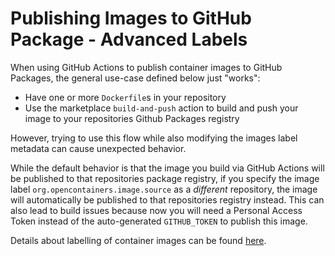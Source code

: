 # Publishing Images to GitHub Package - Advanced Labels

When using GitHub Actions to publish container images to GitHub Packages, the general use-case defined below just "works":

- Have one or more `Dockerfile`s in your repository
- Use the marketplace `build-and-push` action to build and push your image to your repositories Github Packages registry

However, trying to use this flow while also modifying the images label metadata can cause unexpected behavior.

While the default behavior is that the image you build via GitHub Actions will be published to that repositories package registry, if you specify the image label `org.opencontainers.image.source` as a _different_ repository, the image will automatically be published to that repositories registry instead.  This can also lead to build issues because now you will need a Personal Access Token instead of the auto-generated `GITHUB_TOKEN` to publish this image.

Details about labelling of container images can be found [here](https://docs.github.com/en/packages/working-with-a-github-packages-registry/working-with-the-container-registry#labelling-container-images).